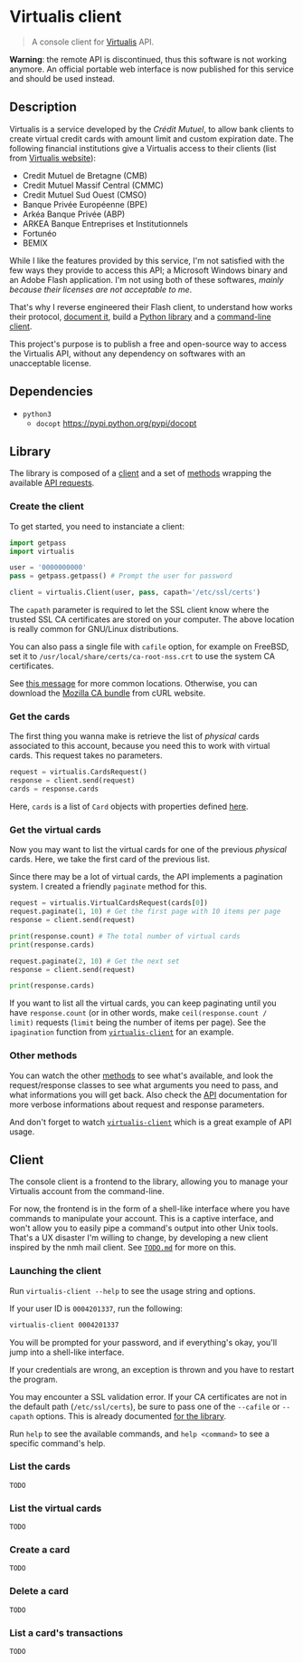 Virtualis client
================

> A console client for [Virtualis] API.

[Virtualis]: http://www.service-virtualis.com/

**Warning**: the remote API is discontinued, thus this software is not
working anymore. An official portable web interface is now published
for this service and should be used instead.

Description
-----------

Virtualis is a service developed by the *Crédit Mutuel*, to allow bank
clients to create virtual credit cards with amount limit and custom
expiration date. The following financial institutions give a Virtualis
access to their clients (list from [Virtualis website][list]):

[list]: http://www.service-virtualis.com/virtualis/paiement_nomade.htm

* Credit Mutuel de Bretagne (CMB)
* Credit Mutuel Massif Central (CMMC)
* Credit Mutuel Sud Ouest (CMSO)
* Banque Privée Européenne (BPE)
* Arkéa Banque Privée (ABP)
* ARKEA Banque Entreprises et Institutionnels
* Fortunéo
* BEMIX

While I like the features provided by this service, I'm not satisfied
with the few ways they provide to access this API; a Microsoft Windows
binary and an Adobe Flash application. I'm not using both of these
softwares, *mainly because their licenses are not acceptable to me*.

That's why I reverse engineered their Flash client, to understand how
works their protocol, [document it](api.md), build a [Python
library](virtualis) and a [command-line client](virtualis-client).

This project's purpose is to publish a free and open-source way to
access the Virtualis API, without any dependency on softwares with an
unacceptable license.

Dependencies
------------

* `python3`
  * `docopt` <https://pypi.python.org/pypi/docopt>

Library
-------

The library is composed of a [client](virtualis/client.py) and a set of
[methods](virtualis/methods) wrapping the available [API requests](api.md).

### Create the client

To get started, you need to instanciate a client:

```python
import getpass
import virtualis

user = '0000000000'
pass = getpass.getpass() # Prompt the user for password

client = virtualis.Client(user, pass, capath='/etc/ssl/certs')
```

The `capath` parameter is required to let the SSL client know where the
trusted SSL CA certificates are stored on your computer. The above
location is really common for GNU/Linux distributions.

You can also pass a single file with `cafile` option, for example on
FreeBSD, set it to `/usr/local/share/certs/ca-root-nss.crt` to use the
system CA certificates.

See [this message](http://bugs.python.org/issue13655#msg192601) for more
common locations. Otherwise, you can download the [Mozilla CA bundle]
from cURL website.

[Mozilla CA bundle]: http://curl.haxx.se/docs/caextract.html

### Get the cards

The first thing you wanna make is retrieve the list of *physical* cards
associated to this account, because you need this to work with virtual
cards. This request takes no parameters.

```python
request = virtualis.CardsRequest()
response = client.send(request)
cards = response.cards
```

Here, `cards` is a list of `Card` objects with properties defined
[here](virtualis/methods/cards.py).

### Get the virtual cards

Now you may want to list the virtual cards for one of the previous
*physical* cards. Here, we take the first card of the previous list.

Since there may be a lot of virtual cards, the API implements a
pagination system. I created a friendly `paginate` method for this.

```python
request = virtualis.VirtualCardsRequest(cards[0])
request.paginate(1, 10) # Get the first page with 10 items per page
response = client.send(request)

print(response.count) # The total number of virtual cards
print(response.cards)

request.paginate(2, 10) # Get the next set
response = client.send(request)

print(response.cards)
```

If you want to list all the virtual cards, you can keep paginating until
you have `response.count` (or in other words, make `ceil(response.count /
limit)` requests (`limit` being the number of items per page). See the
`ipagination` function from [`virtualis-client`](virtualis-client) for
an example.

### Other methods

You can watch the other [methods](virtualis/methods) to see what's
available, and look the request/response classes to see what arguments
you need to pass, and what informations you will get back. Also check
the [API](api.md) documentation for more verbose informations about
request and response parameters.

And don't forget to watch [`virtualis-client`](virtualis-client) which
is a great example of API usage.

Client
------

The console client is a frontend to the library, allowing you to manage
your Virtualis account from the command-line.

For now, the frontend is in the form of a shell-like interface where you
have commands to manipulate your account. This is a captive interface,
and won't allow you to easily pipe a command's output into other Unix
tools. That's a UX disaster I'm willing to change, by developing a new
client inspired by the nmh mail client. See [`TODO.md`](TODO.md) for
more on this.

### Launching the client

Run `virtualis-client --help` to see the usage string and options.

If your user ID is `0004201337`, run the following:

```sh
virtualis-client 0004201337
```

You will be prompted for your password, and if everything's okay, you'll
jump into a shell-like interface.

If your credentials are wrong, an exception is thrown and you have to
restart the program.

You may encounter a SSL validation error. If your CA certificates are
not in the default path (`/etc/ssl/certs`), be sure to pass one of the
`--cafile` or `--capath` options. This is already documented [for the
library](#create-the-client).

Run `help` to see the available commands, and `help <command>` to see a
specific command's help.

### List the cards

`TODO`

### List the virtual cards

`TODO`

### Create a card

`TODO`

### Delete a card

`TODO`

### List a card's transactions

`TODO`

